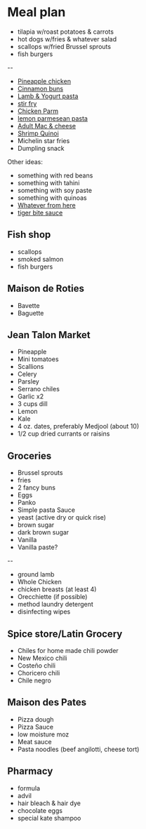 # Meal plan

- tilapia w/roast potatoes & carrots
- hot dogs w/fries & whatever salad
- scallops w/fried Brussel sprouts
- fish burgers

--

- [Pineapple chicken](https://www.bonappetit.com/recipe/pan-roasted-chicken-with-pineapple-chile-glaze)
- [Cinnamon buns](https://www.bonappetit.com/recipe/cinnamon-date-sticky-buns)
- [Lamb & Yogurt pasta](https://www.bonappetit.com/recipe/spiced-lamb-and-dill-yogurt-pasta)
- [stir fry](https://www.bonappetit.com/recipe/spicy-chicken-stir-fry-with-celery-and-peanuts)
- [Chicken Parm](https://www.bonappetit.com/recipe/bas-best-chicken-parm)
- [lemon parmesean pasta](https://www.bonappetit.com/recipe/pasta-with-brown-butter-whole-lemon-and-parmesan)
- [Adult Mac & cheese](https://www.bonappetit.com/recipe/adult-mac-and-cheese)
- [Shrimp Quinoi](https://www.bonappetit.com/story/indian-ish-shrimp-quinoa-pulao)
- Michelin star fries
- Dumpling snack

Other ideas:

- something with red beans
- something with tahini
- something with soy paste
- something with quinoas
- [Whatever from here](https://www.bonappetit.com/story/yia-vang-hmong-cuisine)
- [tiger bite sauce](https://www.bonappetit.com/recipe/tri-tip-steak-with-tiger-bite-sauce)

## Fish shop

- scallops
- smoked salmon
- fish burgers

## Maison de Roties

- Bavette
- Baguette

## Jean Talon Market

- Pineapple
- Mini tomatoes
- Scallions
- Celery
- Parsley
- Serrano chiles
- Garlic x2
- 3 cups dill
- Lemon
- Kale
- 4 oz. dates, preferably Medjool (about 10)
- 1/2 cup dried currants or raisins

## Groceries

- Brussel sprouts
- fries
- 2 fancy buns
- Eggs
- Panko
- Simple pasta Sauce
- yeast (active dry or quick rise)
- brown sugar
- dark brown sugar
- Vanilla
- Vanilla paste?

--

- ground lamb
- Whole Chicken
- chicken breasts (at least 4)
- Orecchiette (if possible)
- method laundry detergent
- disinfecting wipes

## Spice store/Latin Grocery

- Chiles for home made chili powder
- New Mexico chili
- Costeño chili
- Choricero chili
- Chile negro

## Maison des Pates

- Pizza dough
- Pizza Sauce
- low moisture moz
- Meat sauce
- Pasta noodles (beef angilotti, cheese tort)

## Pharmacy

- formula
- advil
- hair bleach & hair dye
- chocolate eggs
- special kate shampoo
